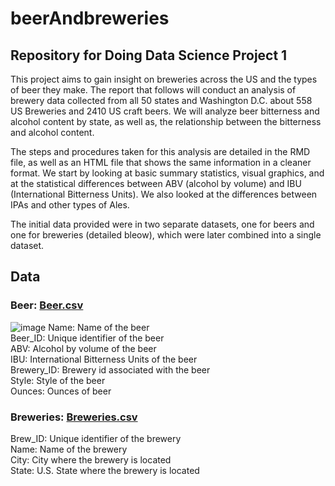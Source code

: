 # beerAndbreweries
## Repository for Doing Data Science Project 1
This project aims to gain insight on breweries across the US and the types of beer they make.
The report that follows will conduct an analysis of brewery data collected from all 50 states 
and Washington D.C. about 558 US Breweries and 2410 US craft beers. We will analyze beer 
bitterness and alcohol content by state, as well as, the relationship between the bitterness 
and alcohol content.

The steps and procedures taken for this analysis are detailed in the RMD file, as well as an 
HTML file that shows the same information in a cleaner format. We 
start by looking at basic summary statistics, visual graphics, and at the 
statistical differences between ABV (alcohol by volume) and IBU (International 
Bitterness Units). We also looked at the differences between IPAs and other 
types of Ales. 

The initial data provided were in two separate datasets, one for beers and one 
for breweries (detailed bleow), which were later combined into a single dataset.


## Data
### Beer: [Beer.csv](https://github.com/tadbackus/beerAndBreweries/blob/main/Data/Beer.csv)
![image](https://github.com/tadbackus/beerAndBreweries/blob/main/Pictures/Beer%20Data.PNG)
Name: Name of the beer  
Beer_ID: Unique identifier of the beer  
ABV: Alcohol by volume of the beer  
IBU: International Bitterness Units of the beer  
Brewery_ID: Brewery id associated with the beer  
Style: Style of the beer  
Ounces: Ounces of beer  

### Breweries: [Breweries.csv](https://github.com/tadbackus/beerAndBreweries/blob/main/Data/Breweries.csv)
Brew_ID: Unique identifier of the brewery  
Name: Name of the brewery  
City: City where the brewery is located  
State: U.S. State where the brewery is located  
